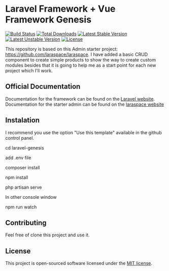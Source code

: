 # Laravel Framework + Vue Framework Genesis

[![Build Status](https://travis-ci.org/laravel/framework.svg)](https://travis-ci.org/laravel/framework)
[![Total Downloads](https://poser.pugx.org/laravel/framework/d/total.svg)](https://packagist.org/packages/laravel/framework)
[![Latest Stable Version](https://poser.pugx.org/laravel/framework/v/stable.svg)](https://packagist.org/packages/laravel/framework)
[![Latest Unstable Version](https://poser.pugx.org/laravel/framework/v/unstable.svg)](https://packagist.org/packages/laravel/framework)
[![License](https://poser.pugx.org/laravel/framework/license.svg)](https://packagist.org/packages/laravel/framework)

This repository is based on this Admin starter project: https://github.com/laraspace/laraspace.
I have added a basic CRUD component to create simple products to show the way to create custom modules
besides that it is going to help me as a start point for each new project which I'll work.

## Official Documentation

Documentation for the framework can be found on the [Laravel website](http://laravel.com/docs).
Documentation for the starter admin can be found on the [laraspace website](http://docs.laraspace.in/)

## Instalation

I recommend you use the option "Use this template" available in the github control panel.

cd laravel-genesis 

add .env file

composer install

npm install

php artisan serve

In other console window

npm run watch

## Contributing

Feel free of clone this project and use it.

## License

This project is open-sourced software licensed under the [MIT license](http://opensource.org/licenses/MIT).
